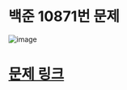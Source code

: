 # 백준 10871번 문제
![image](https://github.com/song011794/vehicle-break/assets/45446457/3164bf7e-4a46-46e5-bac2-9e840ee8ddb4)


# [문제 링크](https://www.acmicpc.net/problem/10871)
